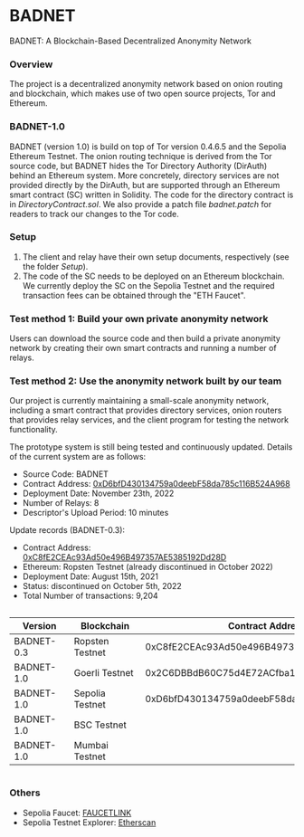 # BADNET
BADNET: A Blockchain-Based Decentralized Anonymity Network

### Overview
The project is a decentralized anonymity network based on onion routing and blockchain, which makes use of two open source projects, Tor and Ethereum.

### BADNET-1.0
BADNET (version 1.0) is build on top of Tor version 0.4.6.5 and the Sepolia Ethereum Testnet. The onion routing technique is derived from the Tor source code, but BADNET hides the Tor Directory Authority (DirAuth) behind an Ethereum system. More concretely, directory services are not provided directly by the DirAuth, but are supported through an Ethereum smart contract (SC) written in Solidity. The code for the directory contract is in *DirectoryContract.sol*. We also provide a patch file *badnet.patch* for readers to track our changes to the Tor code.

### Setup
1. The client and relay have their own setup documents, respectively (see the folder *Setup*).
2. The code of the SC needs to be deployed on an Ethereum blockchain. We currently deploy the SC on the Sepolia Testnet and the required transaction fees can be obtained through the "ETH Faucet".

### Test method 1: Build your own private anonymity network
Users can download the source code and then build a private anonymity network by creating their own smart contracts and running a number of relays.

### Test method 2: Use the anonymity network built by our team
Our project is currently maintaining a small-scale anonymity network, including a smart contract that provides directory services, onion routers that provides relay services, and the client program for testing the network functionality.

The prototype system is still being tested and continuously updated. Details of the current system are as follows:
- Source Code: BADNET
- Contract Address: [0xD6bfD430134759a0deebF58da785c116B524A968](https://sepolia.etherscan.io/address/0xd6bfd430134759a0deebf58da785c116b524a968)
- Deployment Date: November 23th, 2022
- Number of Relays: 8
- Descriptor's Upload Period: 10 minutes

Update records (BADNET-0.3):
- Contract Address: [0xC8fE2CEAc93Ad50e496B497357AE5385192Dd28D](https://ropsten.etherscan.io/address/0xC8fE2CEAc93Ad50e496B497357AE5385192Dd28D)
- Ethereum: Ropsten Testnet (already discontinued in October 2022)
- Deployment Date: August 15th, 2021
- Status: discontinued on October 5th, 2022
- Total Number of transactions: 9,204

<div style ="overflow-x:scroll;">

Version<div style="width:90px"> | Blockchain<div style="width:110px">  | Contract Address | Ops | Date | Notes
---|---|---|---|---|---
BADNET-0.3 | Ropsten Testnet | 0xC8fE2CEAc93Ad50e496B497357AE5385192Dd28D | HY | 20210815 |
BADNET-1.0 | Goerli Testnet | 0x2C6DBBdB60C75d4E72ACfba11d2e5FCaf25F25c1 | HY | 20221119 |  
BADNET-1.0 | Sepolia Testnet | 0xD6bfD430134759a0deebF58da785c116B524A968 | HY | 20221123 |  
BADNET-1.0 | BSC Testnet |  | DC |  |  
BADNET-1.0 | Mumbai Testnet |  | TZJ |  |  


</div>

### Others
- Sepolia Faucet: [FAUCETLINK](https://faucetlink.to/sepolia)
- Sepolia Testnet Explorer: [Etherscan](https://sepolia.etherscan.io/)
